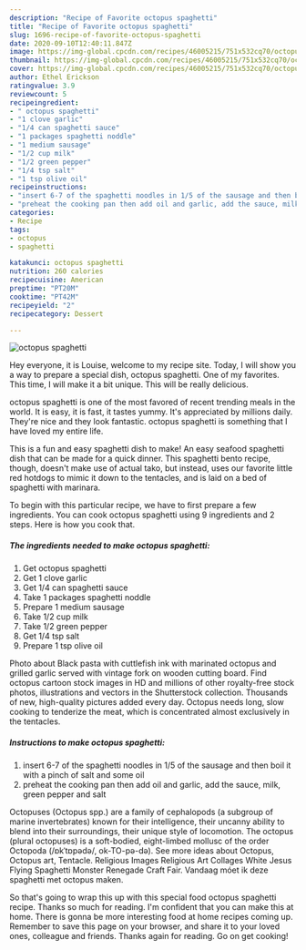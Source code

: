 ```yaml
---
description: "Recipe of Favorite octopus spaghetti"
title: "Recipe of Favorite octopus spaghetti"
slug: 1696-recipe-of-favorite-octopus-spaghetti
date: 2020-09-10T12:40:11.847Z
image: https://img-global.cpcdn.com/recipes/46005215/751x532cq70/octopus-spaghetti-recipe-main-photo.jpg
thumbnail: https://img-global.cpcdn.com/recipes/46005215/751x532cq70/octopus-spaghetti-recipe-main-photo.jpg
cover: https://img-global.cpcdn.com/recipes/46005215/751x532cq70/octopus-spaghetti-recipe-main-photo.jpg
author: Ethel Erickson
ratingvalue: 3.9
reviewcount: 5
recipeingredient:
- " octopus spaghetti"
- "1 clove garlic"
- "1/4 can spaghetti sauce"
- "1 packages spaghetti noddle"
- "1 medium sausage"
- "1/2 cup milk"
- "1/2 green pepper"
- "1/4 tsp salt"
- "1 tsp olive oil"
recipeinstructions:
- "insert 6-7 of the spaghetti noodles in 1/5 of the sausage and then boil it with a pinch of salt and some oil"
- "preheat the cooking pan then add oil and garlic, add the sauce, milk, green pepper and salt"
categories:
- Recipe
tags:
- octopus
- spaghetti

katakunci: octopus spaghetti 
nutrition: 260 calories
recipecuisine: American
preptime: "PT20M"
cooktime: "PT42M"
recipeyield: "2"
recipecategory: Dessert

---
```



![octopus spaghetti](https://img-global.cpcdn.com/recipes/46005215/751x532cq70/octopus-spaghetti-recipe-main-photo.jpg)

Hey everyone, it is Louise, welcome to my recipe site. Today, I will show you a way to prepare a special dish, octopus spaghetti. One of my favorites. This time, I will make it a bit unique. This will be really delicious.

octopus spaghetti is one of the most favored of recent trending meals in the world. It is easy, it is fast, it tastes yummy. It's appreciated by millions daily. They're nice and they look fantastic. octopus spaghetti is something that I have loved my entire life.

This is a fun and easy spaghetti dish to make! An easy seafood spaghetti dish that can be made for a quick dinner. This spaghetti bento recipe, though, doesn&#39;t make use of actual tako, but instead, uses our favorite little red hotdogs to mimic it down to the tentacles, and is laid on a bed of spaghetti with marinara.


To begin with this particular recipe, we have to first prepare a few ingredients. You can cook octopus spaghetti using 9 ingredients and 2 steps. Here is how you cook that.

<!--inarticleads1-->

##### The ingredients needed to make octopus spaghetti:

1. Get  octopus spaghetti
1. Get 1 clove garlic
1. Get 1/4 can spaghetti sauce
1. Take 1 packages spaghetti noddle
1. Prepare 1 medium sausage
1. Take 1/2 cup milk
1. Take 1/2 green pepper
1. Get 1/4 tsp salt
1. Prepare 1 tsp olive oil


Photo about Black pasta with cuttlefish ink with marinated octopus and grilled garlic served with vintage fork on wooden cutting board. Find octopus cartoon stock images in HD and millions of other royalty-free stock photos, illustrations and vectors in the Shutterstock collection. Thousands of new, high-quality pictures added every day. Octopus needs long, slow cooking to tenderize the meat, which is concentrated almost exclusively in the tentacles. 

<!--inarticleads2-->

##### Instructions to make octopus spaghetti:

1. insert 6-7 of the spaghetti noodles in 1/5 of the sausage and then boil it with a pinch of salt and some oil
1. preheat the cooking pan then add oil and garlic, add the sauce, milk, green pepper and salt


Octopuses (Octopus spp.) are a family of cephalopods (a subgroup of marine invertebrates) known for their intelligence, their uncanny ability to blend into their surroundings, their unique style of locomotion. The octopus (plural octopuses) is a soft-bodied, eight-limbed mollusc of the order Octopoda (/ɒkˈtɒpədə/, ok-TO-pə-də). See more ideas about Octopus, Octopus art, Tentacle. Religious Images Religious Art Collages White Jesus Flying Spaghetti Monster Renegade Craft Fair. Vandaag móet ik deze spaghetti met octopus maken. 

So that's going to wrap this up with this special food octopus spaghetti recipe. Thanks so much for reading. I'm confident that you can make this at home. There is gonna be more interesting food at home recipes coming up. Remember to save this page on your browser, and share it to your loved ones, colleague and friends. Thanks again for reading. Go on get cooking!
